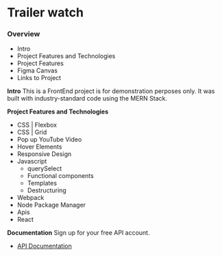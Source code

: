 # Trailer watch

### Overview

- Intro
- Project Features and Technologies
- Project Features
- Figma Canvas
- Links to Project

**Intro**
This is a FrontEnd project is for demonstration perposes only.
It was built with industry-standard code using the MERN Stack.

**Project Features and Technologies**

- CSS | Flexbox
- CSS | Grid
- Pop up YouTube Video
- Hover Elements
- Responsive Design
- Javascript
  - querySelect
  - Functional components
  - Templates
  - Destructuring
- Webpack
- Node Package Manager
- Apis
- React

**Documentation**
Sign up for your free API account.

- [API Documentation](https://developers.themoviedb.org/3/getting-started/introduction)
